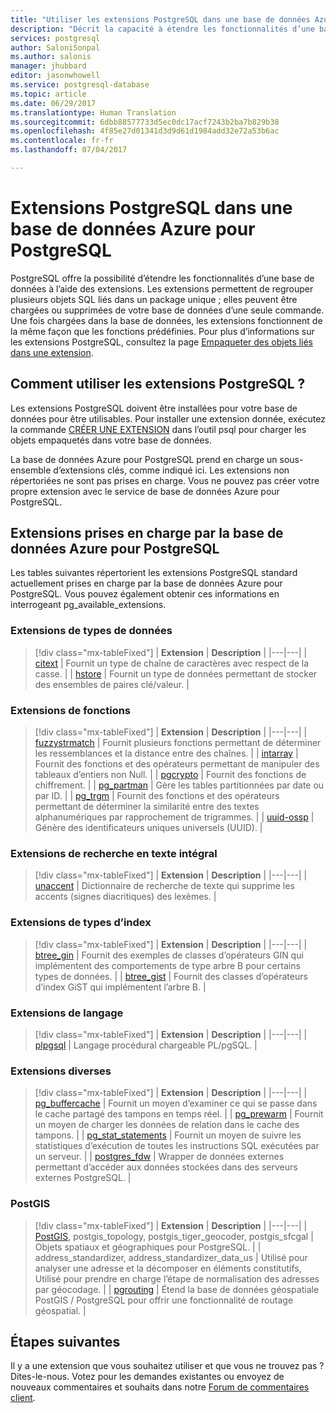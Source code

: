 ```yaml
---
title: "Utiliser les extensions PostgreSQL dans une base de données Azure pour PostgreSQL | Microsoft Docs"
description: "Décrit la capacité à étendre les fonctionnalités d’une base de données à l’aide des extensions de la base de données Azure pour PostgreSQL."
services: postgresql
author: SaloniSonpal
ms.author: salonis
manager: jhubbard
editor: jasonwhowell
ms.service: postgresql-database
ms.topic: article
ms.date: 06/29/2017
ms.translationtype: Human Translation
ms.sourcegitcommit: 6dbb88577733d5ec0dc17acf7243b2ba7b829b38
ms.openlocfilehash: 4f85e27d01341d3d9d61d1984add32e72a53b6ac
ms.contentlocale: fr-fr
ms.lasthandoff: 07/04/2017

---
```

# <a name="postgresql-extensions-in-azure-database-for-postgresql"></a>Extensions PostgreSQL dans une base de données Azure pour PostgreSQL
PostgreSQL offre la possibilité d’étendre les fonctionnalités d’une base de données à l’aide des extensions. Les extensions permettent de regrouper plusieurs objets SQL liés dans un package unique ; elles peuvent être chargées ou supprimées de votre base de données d’une seule commande. Une fois chargées dans la base de données, les extensions fonctionnent de la même façon que les fonctions prédéfinies. Pour plus d’informations sur les extensions PostgreSQL, consultez la page [Empaqueter des objets liés dans une extension](https://www.postgresql.org/docs/9.6/static/extend-extensions.html).

## <a name="how-to-use-postgresql-extensions"></a>Comment utiliser les extensions PostgreSQL ?
Les extensions PostgreSQL doivent être installées pour votre base de données pour être utilisables. Pour installer une extension donnée, exécutez la commande [CRÉER UNE EXTENSION](https://www.postgresql.org/docs/9.6/static/sql-createextension.html) dans l’outil psql pour charger les objets empaquetés dans votre base de données.

La base de données Azure pour PostgreSQL prend en charge un sous-ensemble d’extensions clés, comme indiqué ici. Les extensions non répertoriées ne sont pas prises en charge. Vous ne pouvez pas créer votre propre extension avec le service de base de données Azure pour PostgreSQL.

## <a name="extensions-supported-by-azure-database-for-postgresql"></a>Extensions prises en charge par la base de données Azure pour PostgreSQL
Les tables suivantes répertorient les extensions PostgreSQL standard actuellement prises en charge par la base de données Azure pour PostgreSQL. Vous pouvez également obtenir ces informations en interrogeant pg\_available\_extensions. 

### <a name="data-types-extensions"></a>Extensions de types de données

> [!div class="mx-tableFixed"]
| **Extension** | **Description** |
|---|---|
| [citext](https://www.postgresql.org/docs/9.6/static/citext.html) | Fournit un type de chaîne de caractères avec respect de la casse. |
| [hstore](https://www.postgresql.org/docs/9.6/static/hstore.html) | Fournit un type de données permettant de stocker des ensembles de paires clé/valeur. |

### <a name="functions-extensions"></a>Extensions de fonctions

> [!div class="mx-tableFixed"]
| **Extension** | **Description** |
|---|---|
| [fuzzystrmatch](https://www.postgresql.org/docs/9.6/static/fuzzystrmatch.html) | Fournit plusieurs fonctions permettant de déterminer les ressemblances et la distance entre des chaînes. |
| [intarray](https://www.postgresql.org/docs/9.6/static/intarray.html) | Fournit des fonctions et des opérateurs permettant de manipuler des tableaux d’entiers non Null. |
| [pgcrypto](https://www.postgresql.org/docs/9.6/static/pgcrypto.html) | Fournit des fonctions de chiffrement. |
| [pg\_partman](https://pgxn.org/dist/pg_partman/doc/pg_partman.html) | Gère les tables partitionnées par date ou par ID. |
| [pg\_trgm](https://www.postgresql.org/docs/9.6/static/pgtrgm.html) | Fournit des fonctions et des opérateurs permettant de déterminer la similarité entre des textes alphanumériques par rapprochement de trigrammes. |
| [uuid-ossp](https://www.postgresql.org/docs/9.6/static/uuid-ossp.html) | Génère des identificateurs uniques universels (UUID). |

### <a name="full-text-search-extensions"></a>Extensions de recherche en texte intégral

> [!div class="mx-tableFixed"]
| **Extension** | **Description** |
|---|---|
| [unaccent](https://www.postgresql.org/docs/9.6/static/unaccent.html) | Dictionnaire de recherche de texte qui supprime les accents (signes diacritiques) des lexèmes. |

### <a name="index-types-extensions"></a>Extensions de types d’index

> [!div class="mx-tableFixed"]
| **Extension** | **Description** |
|---|---|
| [btree\_gin](https://www.postgresql.org/docs/9.6/static/btree-gin.html) | Fournit des exemples de classes d’opérateurs GIN qui implémentent des comportements de type arbre B pour certains types de données. |
| [btree\_gist](https://www.postgresql.org/docs/9.6/static/btree-gist.html) | Fournit des classes d’opérateurs d’index GiST qui implémentent l’arbre B. |

### <a name="language-extensions"></a>Extensions de langage

> [!div class="mx-tableFixed"]
| **Extension** | **Description** |
|---|---|
| [plpgsql](https://www.postgresql.org/docs/9.6/static/plpgsql.html) | Langage procédural chargeable PL/pgSQL. |

### <a name="miscellaneous-extensions"></a>Extensions diverses

> [!div class="mx-tableFixed"]
| **Extension** | **Description** |
|---|---|
| [pg\_buffercache](https://www.postgresql.org/docs/9.6/static/pgbuffercache.html) | Fournit un moyen d’examiner ce qui se passe dans le cache partagé des tampons en temps réel. |
| [pg\_prewarm](https://www.postgresql.org/docs/9.6/static/pgprewarm.html) | Fournit un moyen de charger les données de relation dans le cache des tampons. |
| [pg\_stat\_statements](https://www.postgresql.org/docs/9.6/static/pgstatstatements.html) | Fournit un moyen de suivre les statistiques d’exécution de toutes les instructions SQL exécutées par un serveur. |
| [postgres\_fdw](https://www.postgresql.org/docs/9.6/static/postgres-fdw.html) | Wrapper de données externes permettant d’accéder aux données stockées dans des serveurs externes PostgreSQL. |

### <a name="postgis"></a>PostGIS

> [!div class="mx-tableFixed"]
| **Extension** | **Description** |
|---|---|
| [PostGIS](http://www.postgis.net/), postgis\_topology, postgis\_tiger\_geocoder, postgis\_sfcgal | Objets spatiaux et géographiques pour PostgreSQL. |
| address\_standardizer, address\_standardizer\_data\_us | Utilisé pour analyser une adresse et la décomposer en éléments constitutifs, Utilisé pour prendre en charge l’étape de normalisation des adresses par géocodage. |
| [pgrouting](http://pgrouting.org/) | Étend la base de données géospatiale PostGIS / PostgreSQL pour offrir une fonctionnalité de routage géospatial. |

## <a name="next-steps"></a>Étapes suivantes
Il y a une extension que vous souhaitez utiliser et que vous ne trouvez pas ? Dites-le-nous. Votez pour les demandes existantes ou envoyez de nouveaux commentaires et souhaits dans notre [Forum de commentaires client](https://feedback.azure.com/forums/597976-azure-database-for-postgresql).

